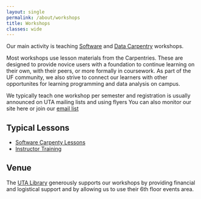 ```yaml
---
layout: single
permalink: /about/workshops
title: Workshops
classes: wide
---
```


Our main activity is teaching [Software](https://software-carpentry.org/) and [Data Carpentry](http://www.datacarpentry.org/) workshops. 

<!--The cost for these 2-day workshops is $46 (as of 2018), of which about $30 goes towards food and drink (lunch and breaks). The rest is used for organizational logistics and the occasional [travel award]({{ site.baseurl }}/awards/). Our instructors, workshop members, and board all serve on a volunteer basis.-->

Most workshops use lesson materials from the Carpentries. These are designed to
provide novice users with a foundation to continue learning on their own,
with their peers, or more formally in coursework. As part of the UF community, 
we also strive to connect our learners with other opportunites for learning 
programming and data analysis on campus.

We typically teach one workshop per semester and registration is 
usually announced on UTA mailing lists and using flyers You can 
also monitor our site here or join our [email list](https://groups.google.com/forum/#!forum/uta-carpentries)

## Typical Lessons

* [Software Carpenty Lessons](https://software-carpentry.org/lessons/)
* [Instructor Training](https://carpentries.github.io/instructor-training/)

## Venue

The [UTA Library](https://informatics.institute.ufl.edu/) generously supports
our workshops by providing financial and logistical support and by allowing 
us to use their 6th floor events area.

